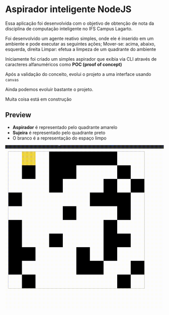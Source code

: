 # Aspirador inteligente NodeJS

Essa aplicação foi desenvolvida com o objetivo de obtenção de nota da disciplina de computação inteligente no IFS Campus Lagarto.

Foi desenvolvido um agente reativo simples, onde ele é inserido em um ambiente e pode executar as seguintes ações;
  Mover-se: acima, abaixo, esquerda, direita
  Limpar: efetua a limpeza de um quadrante do ambiente

Iniciamente foi criado um simples aspirador que exibia via CLI através de caracteres alfanuméricos como <b>POC (proof of concept)</b>

Após a validação do conceito, evolui o projeto a uma interface usando `canvas`


Ainda podemos evoluir bastante o projeto. 

Muita coisa está em construção


## Preview

<ul> 
  <li> <b>Aspirador</b> é representado pelo quadrante amarelo </li>
    <li> <b>Sujeira</b> é representado pelo quadrante preto</li>
      <li> O branco é a representação do espaço limpo</li>
</ul>

<img src="https://raw.githubusercontent.com/juniorsdj/aspirador-node/main/preview.gif" width="550"/>
